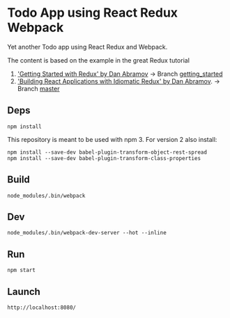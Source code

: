 # Todo App using React Redux Webpack

Yet another Todo app using React Redux and Webpack.

The content is based on the example in the great Redux tutorial

1.  ['Getting Started with Redux' by Dan Abramov](https://egghead.io/lessons/react-redux-passing-the-store-down-explicitly-via-props) -> Branch [getting_started](neerajnayan/ReactJSTodo/tree/getting_started)
2.  ['Building React Applications with Idiomatic Redux' by Dan Abramov](https://egghead.io/lessons/javascript-redux-simplifying-the-arrow-functions). -> Branch [master](neerajnayan/ReactJSTodo/tree/master)

## Deps

    npm install

This repository is meant to be used with npm 3. For version 2 also install:

    npm install --save-dev babel-plugin-transform-object-rest-spread
    npm install --save-dev babel-plugin-transform-class-properties

## Build

    node_modules/.bin/webpack

## Dev

    node_modules/.bin/webpack-dev-server --hot --inline

## Run

    npm start

## Launch

    http://localhost:8080/
